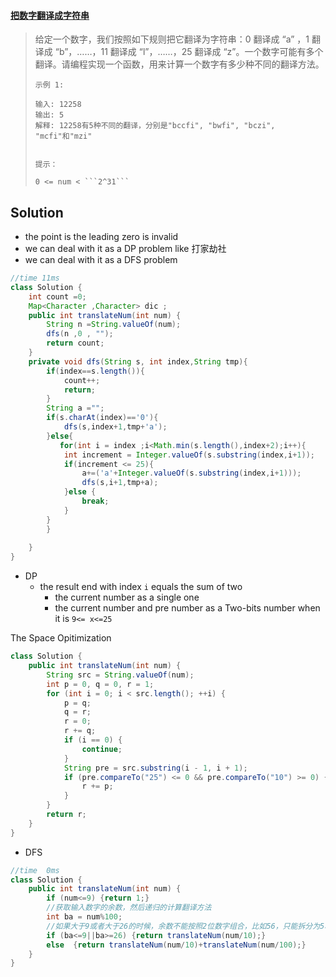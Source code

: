 #### [把数字翻译成字符串](https://leetcode-cn.com/problems/ba-shu-zi-fan-yi-cheng-zi-fu-chuan-lcof/)

> 给定一个数字，我们按照如下规则把它翻译为字符串：0 翻译成 “a” ，1 翻译成 “b”，……，11 翻译成 “l”，……，25 翻译成 “z”。一个数字可能有多个翻译。请编程实现一个函数，用来计算一个数字有多少种不同的翻译方法。
>
>  
>
> ```
> 示例 1:
> 
> 输入: 12258
> 输出: 5
> 解释: 12258有5种不同的翻译，分别是"bccfi", "bwfi", "bczi", "mcfi"和"mzi"
> 
> 
> 提示：
> 
> 0 <= num < ```2^31```
> ```
>
> 
>

## Solution 

* the point is the leading zero is invalid
* we can deal with it as a DP problem like 打家劫社
* we can deal with it as a DFS problem 

```java
//time 11ms 
class Solution {
    int count =0;
    Map<Character ,Character> dic ;
    public int translateNum(int num) {
        String n =String.valueOf(num);
        dfs(n ,0 , "");
        return count;
    }
    private void dfs(String s, int index,String tmp){
        if(index==s.length()){
            count++;
            return;
        }
        String a ="";
        if(s.charAt(index)=='0'){
            dfs(s,index+1,tmp+'a');
        }else{
           for(int i = index ;i<Math.min(s.length(),index+2);i++){
            int increment = Integer.valueOf(s.substring(index,i+1));
            if(increment <= 25){
                a+=('a'+Integer.valueOf(s.substring(index,i+1)));
                dfs(s,i+1,tmp+a);
            }else {
                break;
            }
        }
        }
        
    }
}
```

* DP
  * the result end with index ```i``` equals the sum of two 
    * the current number as a single one
    * the current number and pre number as a Two-bits number when it is ```9<= x<=25```

The Space Opitimization

```java
class Solution {
    public int translateNum(int num) {
        String src = String.valueOf(num);
        int p = 0, q = 0, r = 1;
        for (int i = 0; i < src.length(); ++i) {
            p = q; 
            q = r; 
            r = 0;
            r += q;
            if (i == 0) {
                continue;
            }
            String pre = src.substring(i - 1, i + 1);
            if (pre.compareTo("25") <= 0 && pre.compareTo("10") >= 0) {
                r += p;
            }
        }
        return r;
    }
}
```



* DFS

```java
//time  0ms 
class Solution {
    public int translateNum(int num) {
        if (num<=9) {return 1;}
        //获取输入数字的余数，然后递归的计算翻译方法
        int ba = num%100;
        //如果大于9或者大于26的时候，余数不能按照2位数字组合，比如56，只能拆分为5和6；反例25，可以拆分为2和5，也可以作为25一个整体进行翻译。
        if (ba<=9||ba>=26) {return translateNum(num/10);}
        else  {return translateNum(num/10)+translateNum(num/100);}
    }
}
```

